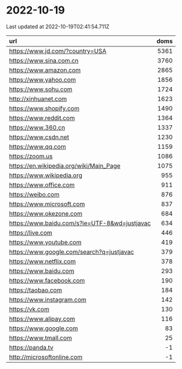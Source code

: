 # 2022-10-19

<!-- BEGIN -->
Last updated at 2022-10-19T02:41:54.711Z

url | doms
:- | -:
https://www.jd.com/?country=USA | 5361
https://www.sina.com.cn | 3760
https://www.amazon.com | 2865
https://www.yahoo.com | 1856
https://www.sohu.com | 1724
http://xinhuanet.com | 1623
https://www.shopify.com | 1490
https://www.reddit.com | 1364
https://www.360.cn | 1337
https://www.csdn.net | 1230
https://www.qq.com | 1159
https://zoom.us | 1086
https://en.wikipedia.org/wiki/Main_Page | 1075
https://www.wikipedia.org | 955
https://www.office.com | 911
https://weibo.com | 876
https://www.microsoft.com | 837
https://www.okezone.com | 684
https://www.baidu.com/s?ie=UTF-8&wd=justjavac | 634
https://live.com | 446
https://www.youtube.com | 419
https://www.google.com/search?q=justjavac | 379
https://www.netflix.com | 378
https://www.baidu.com | 293
https://www.facebook.com | 190
https://taobao.com | 184
https://www.instagram.com | 142
https://vk.com | 130
https://www.alipay.com | 116
https://www.google.com | 83
https://www.tmall.com | 25
https://panda.tv | -1
http://microsoftonline.com | -1
<!-- END -->
